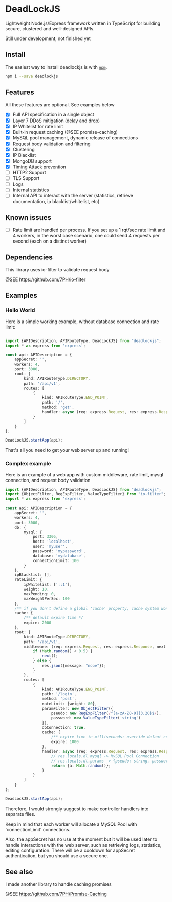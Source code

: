 # DeadLockJS

Lightweight Node.js/Express framework written in TypeScript for building secure, clustered and well-designed APIs.


Still under development, not finished yet


## Install

The easiest way to install deadlockjs is with [`npm`][npm].

[npm]: https://www.npmjs.com/

```sh
npm i --save deadlockjs
```



## Features

All these features are optional. See examples below 
- [X] Full API specification in a single object
- [X] Layer 7 DDoS mitigation (delay and drop)
- [X] IP Whitelist for rate limit
- [X] Built-in request caching (@SEE promise-caching)
- [X] MySQL pool management, dynamic release of connections
- [X] Request body validation and filtering
- [X] Clustering
- [X] IP Blacklist
- [X] MongoDB support
- [X] Timing Attack prevention
- [ ] HTTP2 Support
- [ ] TLS Support
- [ ] Logs
- [ ] Internal statistics
- [ ] Internal API to interact with the server (statistics, retrieve documentation, ip blacklist/whitelist, etc)

## Known issues
- [ ] Rate limit are handled per process. If you set up a 1 rqt/sec rate limit and 4 workers, in the worst case scenario, one could send 4 requests per second (each on a distinct worker)


## Dependencies
This library uses io-filter to validate request body

@SEE https://github.com/7PH/io-filter

## Examples

### Hello World

Here is a simple working example, without database connection and rate limit:
```typescript

import {APIDescription, APIRouteType, DeadLockJS} from "deadlockjs";
import * as express from 'express';

const api: APIDescription = {
    appSecret: '',
    workers: 4,
    port: 3000,
    root: {
        kind: APIRouteType.DIRECTORY,
        path: '/api/v1',
        routes: [
            {
                kind: APIRouteType.END_POINT,
                path: '/',
                method: 'get',
                handler: async (req: express.Request, res: express.Response) => { return {a: Math.random()}; }
            }
        ]
    }
};

DeadLockJS.startApp(api);
```

That's all you need to get your web server up and running! 

### Complex example

Here is an example of a web app with custom middleware, rate limit, mysql connection, and request body validation

```typescript
import {APIDescription, APIRouteType, DeadLockJS} from "deadlockjs";
import {ObjectFilter, RegExpFilter, ValueTypeFilter} from "io-filter";
import * as express from 'express';

const api: APIDescription = {
    appSecret: '',
    workers: 4,
    port: 3000,
    db: {
        mysql: {
            port: 3306,
            host: 'localhost',
            user: 'myuser',
            password: 'mypassword',
            database: 'mydatabase',
            connectionLimit: 100
        }
    },
    ipBlacklist: [],
    rateLimit: {
        ipWhitelist: ['::1'],
        weight: 10,
        maxPending: 0,
        maxWeightPerSec: 100
    },
    /** if you don't define a global 'cache' property, cache system won't be activated */
    cache: {
        /** default expire time */
        expire: 2000
    },
    root: {
        kind: APIRouteType.DIRECTORY,
        path: '/api/v1',
        middleware: (req: express.Request, res: express.Response, next: express.NextFunction) => {
            if (Math.random() < 0.5) {
                next();
            } else {
                res.json({message: "nope"});
            }
        },
        routes: [
            {
                kind: APIRouteType.END_POINT,
                path: '/login',
                method: 'post',
                rateLimit: {weight: 80},
                paramFilter: new ObjectFilter({
                    pseudo: new RegExpFilter(/^[a-zA-Z0-9]{3,20}$/),
                    password: new ValueTypeFilter('string')
                }),
                dbConnection: true,
                cache: {
                    /** expire time in milliseconds: override defaut configuration */
                    expire: 1000
                },
                handler: async (req: express.Request, res: express.Response) => {
                    // res.locals.dl.mysql -> MySQL Pool Connection
                    // res.locals.dl.params -> {pseudo: string, password: string}
                    return {a: Math.random()};
                }
            }
        ]
    }
};

DeadLockJS.startApp(api);
```

Therefore, I would strongly suggest to make controller handlers into separate files.

Keep in mind that each worker will allocate a MySQL Pool with 'connectionLimit' connections.

Also, the appSecret has no use at the moment but it will be used later to handle interactions with the web server, such as retrieving logs, statistics, editing configuration. There will be a cooldown for appSecret authentication, but you should use a secure one.

## See also

I made another library to handle caching promises

@SEE https://github.com/7PH/Promise-Caching